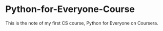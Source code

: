 # Python-for-Everyone-Course
This is the note of my first CS course, Python for Everyone on Coursera.
